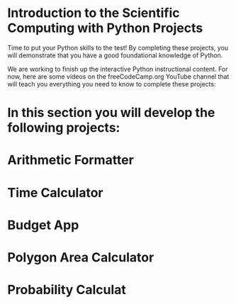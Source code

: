 # Introduction to the Scientific Computing with Python Projects

Time to put your Python skills to the test! By completing these projects, you will demonstrate that you have a good foundational knowledge of Python.

We are working to finish up the interactive Python instructional content. For now, here are some videos on the freeCodeCamp.org YouTube channel that will teach you everything you need to know to complete these projects:

# In this section you will develop the following projects:

# Arithmetic Formatter
# Time Calculator
# Budget App
# Polygon Area Calculator
# Probability Calculat
